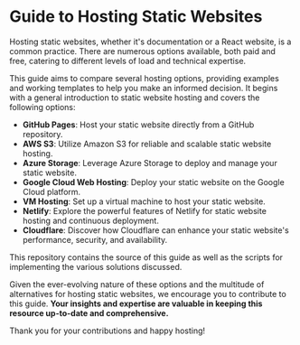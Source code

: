 # Guide to Hosting Static Websites

Hosting static websites, whether it's documentation or a React website, is a common practice. There are numerous options available, both paid and free, catering to different levels of load and technical expertise.

This guide aims to compare several hosting options, providing examples and working templates to help you make an informed decision. It begins with a general introduction to static website hosting and covers the following options:

- **GitHub Pages**: Host your static website directly from a GitHub repository.
- **AWS S3**: Utilize Amazon S3 for reliable and scalable static website hosting.
- **Azure Storage**: Leverage Azure Storage to deploy and manage your static website.
- **Google Cloud Web Hosting**: Deploy your static website on the Google Cloud platform.
- **VM Hosting**: Set up a virtual machine to host your static website.
- **Netlify**: Explore the powerful features of Netlify for static website hosting and continuous deployment.
- **Cloudflare**: Discover how Cloudflare can enhance your static website's performance, security, and availability.

This repository contains the source of this guide as well as the scripts for implementing the various solutions discussed.

Given the ever-evolving nature of these options and the multitude of alternatives for hosting static websites, we encourage you to contribute to this guide. **Your insights and expertise are valuable in keeping this resource up-to-date and comprehensive.**

Thank you for your contributions and happy hosting!